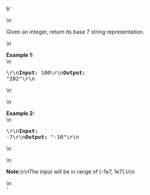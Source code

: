 b'<div class="question-description">\n<p><p>Given an integer, return its base 7 string representation.</p>\n<p><b>Example 1:</b><br/>\n<pre>\r\n<b>Input:</b> 100\r\n<b>Output:</b> "202"\r\n</pre>\n</p>\n<p><b>Example 2:</b><br/>\n<pre>\r\n<b>Input:</b> -7\r\n<b>Output:</b> "-10"\r\n</pre>\n</p>\n<p><b>Note:</b>\r\nThe input will be in range of [-1e7, 1e7].\r\n</p></p>\n</div>'